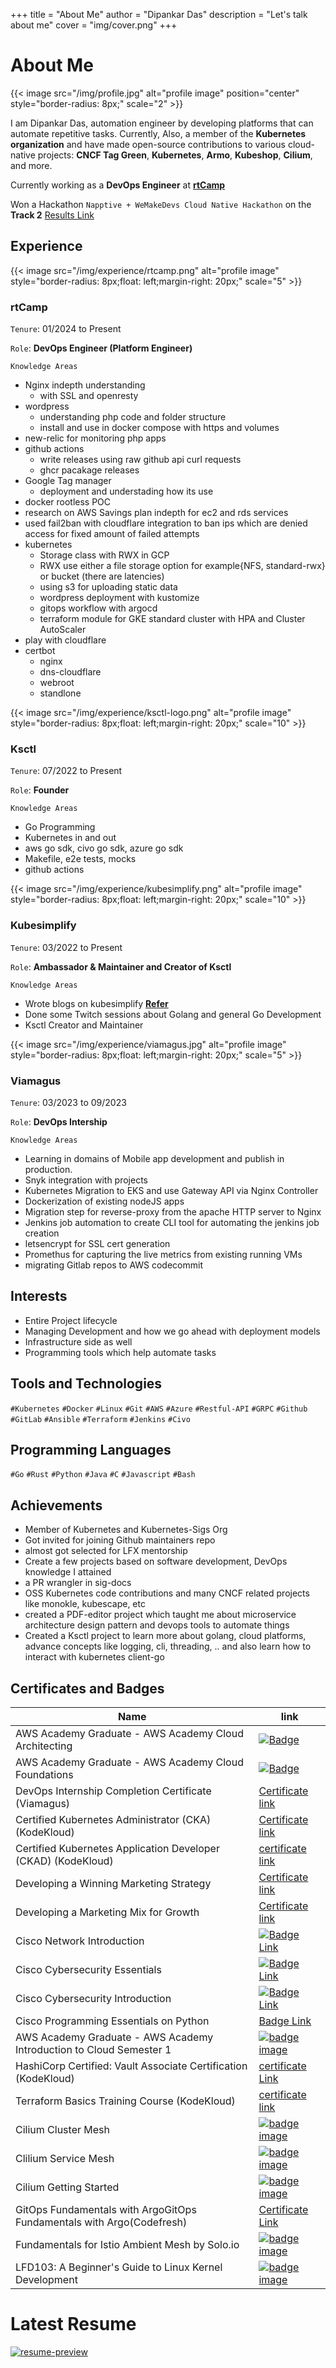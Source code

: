 
+++
title = "About Me"
author = "Dipankar Das"
description = "Let's talk about me"
cover = "img/cover.png"
+++

# About Me


{{< image src="/img/profile.jpg" alt="profile image" position="center" style="border-radius: 8px;" scale="2" >}}

I am Dipankar Das, automation engineer by developing platforms that can automate repetitive tasks. Currently, Also, a member of the **Kubernetes organization** and have made open-source contributions to various cloud-native projects: **CNCF Tag Green**, **Kubernetes**, **Armo**, **Kubeshop**, **Cilium**, and more.

Currently working as a **DevOps Engineer** at [**rtCamp**](/posts/aboutme/#rtcamp)

Won a Hackathon `Napptive + WeMakeDevs Cloud Native Hackathon` on the **Track 2** [Results Link](https://napptive.com/blog/napptive-wemakedevs-cloud-native-hackathon-results/)

## Experience

{{< image src="/img/experience/rtcamp.png" alt="profile image" style="border-radius: 8px;float: left;margin-right: 20px;" scale="5" >}}
### rtCamp

`Tenure`: 01/2024 to Present

`Role`: **DevOps Engineer (Platform Engineer)**

`Knowledge Areas`
- Nginx indepth understanding
  - with SSL and openresty
- wordpress
  - understanding php code and folder structure
  - install and use in docker compose with https and volumes
- new-relic for monitoring php apps
- github actions
  - write releases using raw github api curl requests
  - ghcr pacakage releases
- Google Tag manager
  - deployment and understading how its use
- docker rootless POC
- research on AWS Savings plan indepth for ec2 and rds services
- used fail2ban with cloudflare integration to ban ips which are denied access for fixed amount of failed attempts
- kubernetes
  - Storage class with RWX in GCP
  - RWX use either a file storage option for example{NFS, standard-rwx} or bucket (there are latencies)
  - using s3 for uploading static data
  - wordpress deployment with kustomize
  - gitops workflow with argocd
  - terraform module for GKE standard cluster with HPA and Cluster AutoScaler
- play with cloudflare
- certbot
  - nginx
  - dns-cloudflare
  - webroot
  - standlone


{{< image src="/img/experience/ksctl-logo.png" alt="profile image" style="border-radius: 8px;float: left;margin-right: 20px;" scale="10" >}}
### Ksctl
`Tenure`: 07/2022 to Present

`Role`: **Founder**

`Knowledge Areas`
- Go Programming
- Kubernetes in and out
- aws go sdk, civo go sdk, azure go sdk
- Makefile, e2e tests, mocks
- github actions


{{< image src="/img/experience/kubesimplify.png" alt="profile image" style="border-radius: 8px;float: left;margin-right: 20px;" scale="10" >}}
### Kubesimplify
`Tenure`: 03/2022 to Present

`Role`: **Ambassador & Maintainer and Creator of Ksctl**

`Knowledge Areas`
- Wrote blogs on kubesimplify [**Refer**](/posts/blogs/)
- Done some Twitch sessions about Golang and general Go Development
- Ksctl Creator and Maintainer


{{< image src="/img/experience/viamagus.jpg" alt="profile image" style="border-radius: 8px;float: left;margin-right: 20px;" scale="5" >}}
### Viamagus
`Tenure`: 03/2023 to 09/2023

`Role`: **DevOps Intership**

`Knowledge Areas`
- Learning in domains of Mobile app development and publish in production.
- Snyk integration with projects
- Kubernetes Migration to EKS and use Gateway API via Nginx Controller
- Dockerization of existing nodeJS apps
- Migration step for reverse-proxy from the apache HTTP server to Nginx
- Jenkins job automation to create CLI tool for automating the jenkins job creation
- letsencrypt for SSL cert generation
- Promethus for capturing the live metrics from existing running VMs
- migrating Gitlab repos to AWS codecommit


## Interests
- Entire Project lifecycle
- Managing Development and how we go ahead with deployment models
- Infrastructure side as well
- Programming tools which help automate tasks

## Tools and Technologies

`#Kubernetes` `#Docker` `#Linux` `#Git` `#AWS` `#Azure` `#Restful-API` `#GRPC` `#Github` `#GitLab` `#Ansible` `#Terraform` `#Jenkins` `#Civo`


## Programming Languages
`#Go` `#Rust` `#Python` `#Java` `#C` `#Javascript` `#Bash`


## Achievements

- Member of Kubernetes and Kubernetes-Sigs Org
- Got invited for joining Github maintainers repo
- almost got selected for LFX mentorship
- Create a few projects based on software development, DevOps knowledge I attained
- a PR wrangler in sig-docs
- OSS Kubernetes code contributions and many CNCF related projects like monokle, kubescape, etc
- created a PDF-editor project which taught me about microservice architecture design pattern and devops tools to automate things
- Created a Ksctl project to learn more about golang, cloud platforms, advance concepts like logging, cli, threading, .. and also learn how to interact with kubernetes client-go

## Certificates and Badges

Name | link
-|-
AWS Academy Graduate - AWS Academy Cloud Architecting | [![Badge](/img/badges/aws-academy-architecting-kiit.png)](https://www.credly.com/badges/63a7c0ba-6f8b-40c8-b97d-b65e2b857aeb/public_url)
AWS Academy Graduate - AWS Academy Cloud Foundations | [![Badge](/img/badges/aws-academy-kiit.png)](https://www.credly.com/earner/earned/badge/b37dea43-f280-4983-918b-e3544d4764cc)
DevOps Internship Completion Certificate (Viamagus) | [Certificate link](https://drive.google.com/file/d/1T04L-b_93_B_BnlGlyzfGjH5aP-_lP-m/view?usp=sharing)
Certified Kubernetes Administrator (CKA) (KodeKloud) | [Certificate link](https://kodekloud.com/certificate-verification/2D03EB671CD0-2D01CCFFAE35-2D01CCC2F228/)
Certified Kubernetes Application Developer (CKAD) (KodeKloud) | [certificate link](https://kodekloud.com/certificate-verification/2D03EB671CD0-2D01CCFF5DBB-2D01CCC2F228/)
Developing a Winning Marketing Strategy | [Certificate link](https://drive.google.com/file/d/1ahQh8KIY_Q22VUekZArCzQ9IlAPGgd85/view?usp=sharing)
Developing a Marketing Mix for Growth | [Certificate link](https://drive.google.com/file/d/1onKFKXSuoY-72fhIF8eyCp_9xLDjEYOg/view?usp=sharing)
Cisco Network Introduction | [![Badge Link](/img/badges/ccna-introduction-to-networks.png)](https://drive.google.com/file/d/1litYROTDl_F-MBmwyQrz-efayT3ZogXT/view?usp=sharing)
Cisco Cybersecurity Essentials | [![Badge Link](/img/badges/cybersecurity-essentials.png)](https://drive.google.com/file/d/1g-evjWia3Kb6dQW7qaPu50q3rX_wqc5u/view?usp=sharing)
Cisco Cybersecurity Introduction | [![Badge Link](/img/badges/introduction-to-cybersecurity.png)](https://drive.google.com/file/d/1Q4SLZ0tPtWD0wmflEnougjnAfWzU4kJu/view?usp=sharing)
Cisco Programming Essentials on Python | [Badge Link](https://drive.google.com/file/d/1a456llJhGmlh9lqQUGOJhjwtH5Soyhrp/view?usp=sharing)
AWS Academy Graduate - AWS Academy Introduction to Cloud Semester 1 | [![badge image](/img/badges/aws-academy-graduate-aws-academy-introduction-to-cloud-semester-1.png)](https://www.credly.com/badges/b5388332-916b-4118-9da1-a8c05a6166e9/public_url)
HashiCorp Certified: Vault Associate Certification (KodeKloud) | [certificate Link](https://kodekloud.com/certificate-verification/2D03EB671CD0-2D1219437F4C-2D01CCC2F228/)
Terraform Basics Training Course (KodeKloud) | [certificate link](https://kodekloud.com/certificate-verification/2D03EB671CD0-2D01CD002300-2D01CCC2F228/)
Cilium Cluster Mesh | [![badge image](/img/badges/cilium-cluster-mesh.png)](https://www.credly.com/badges/4cca6123-05fe-4446-9f1a-b7aa00fad681/public_url)
Clilium Service Mesh | [![badge image](/img/badges/cilium-service-mesh.png)](https://www.credly.com/badges/55f26118-8541-4836-9347-6cf8b404f5e9/public_url)
Cilium Getting Started | [![badge image](/img/badges/cilium-getting-started.png)](https://www.credly.com/badges/886d4bec-332f-461d-8747-d676ce3eb1e2/public_url)
GitOps Fundamentals with ArgoGitOps Fundamentals with Argo(Codefresh) | [Certificate Link](https://drive.google.com/file/d/1bEVjKmpoGEXRH1133Tdaj7kAoPbp39b5/view?usp=sharing)
Fundamentals for Istio Ambient Mesh by Solo.io | [![badge image](/img/badges/fundamentals-for-istio-ambient-mesh-by-solo-io.png)](https://www.credly.com/badges/66b3471a-394c-4f3e-b882-09969368d4bf/public_url)
LFD103: A Beginner's Guide to Linux Kernel Development | [![badge image](/img/badges/lfd103-a-beginner-s-guide-to-linux-kernel-development.png)](https://www.credly.com/badges/f158dc79-d161-4c73-a921-491f5c0d4c54/public_url)

# Latest Resume

[![resume-preview](/img/resume-preview.jpg)](https://raw.githubusercontent.com/dipankardas011/dipankardas011/main/Resume.pdf)
